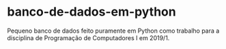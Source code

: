 # banco-de-dados-em-python
Pequeno banco de dados feito puramente em Python como trabalho para a disciplina de Programação de Computadores I em 2019/1.
